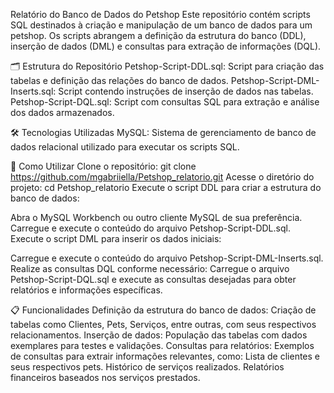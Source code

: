 Relatório do Banco de Dados do Petshop
Este repositório contém scripts SQL destinados à criação e manipulação de um banco de dados para um petshop. Os scripts abrangem a definição da estrutura do banco (DDL), inserção de dados (DML) e consultas para extração de informações (DQL).

🗂️ Estrutura do Repositório
Petshop-Script-DDL.sql: Script para criação das tabelas e definição das relações do banco de dados.
Petshop-Script-DML-Inserts.sql: Script contendo instruções de inserção de dados nas tabelas.
Petshop-Script-DQL.sql: Script com consultas SQL para extração e análise dos dados armazenados.

🛠️ Tecnologias Utilizadas
MySQL: Sistema de gerenciamento de banco de dados relacional utilizado para executar os scripts SQL.

🚀 Como Utilizar
Clone o repositório:
git clone https://github.com/mgabriiella/Petshop_relatorio.git
Acesse o diretório do projeto:
cd Petshop_relatorio
Execute o script DDL para criar a estrutura do banco de dados:

Abra o MySQL Workbench ou outro cliente MySQL de sua preferência.
Carregue e execute o conteúdo do arquivo Petshop-Script-DDL.sql.
Execute o script DML para inserir os dados iniciais:

Carregue e execute o conteúdo do arquivo Petshop-Script-DML-Inserts.sql.
Realize as consultas DQL conforme necessário:
Carregue o arquivo Petshop-Script-DQL.sql e execute as consultas desejadas para obter relatórios e informações específicas.

📋 Funcionalidades
Definição da estrutura do banco de dados: Criação de tabelas como Clientes, Pets, Serviços, entre outras, com seus respectivos relacionamentos.
Inserção de dados: População das tabelas com dados exemplares para testes e validações.
Consultas para relatórios: Exemplos de consultas para extrair informações relevantes, como:
Lista de clientes e seus respectivos pets.
Histórico de serviços realizados.
Relatórios financeiros baseados nos serviços prestados.
